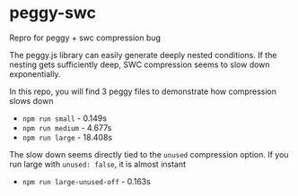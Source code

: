 # peggy-swc

Repro for peggy + swc compression bug

The peggy.js library can easily generate deeply nested conditions. If the nesting gets sufficiently deep, SWC compression seems to slow down exponentially.

In this repo, you will find 3 peggy files to demonstrate how compression slows down

- `npm run small` - 0.149s
- `npm run medium` - 4.677s
- `npm run large` - 18.408s

The slow down seems directly tied to the `unused` compression option. If you run large with `unused: false`, it is almost instant

- `npm run large-unused-off` - 0.163s
